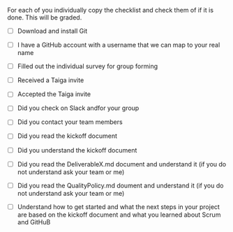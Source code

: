 For each of you individually copy the checklist and check them of if it is done. This will be graded.

<MyName>
  
- [ ] Download and install Git
  
- [ ] I have a GitHub account with a username that we can map to your real name

- [ ] Filled out the individual survey for group forming

- [ ] Received a Taiga invite

- [ ] Accepted the Taiga invite

- [ ] Did you check on Slack andfor your group

- [ ] Did you contact your team members

- [ ] Did you read the kickoff document

- [ ] Did you understand the kickoff document

- [ ] Did you read the DeliverableX.md document and understand it (if you do not understand ask your team or me)

- [ ] Did you read the QualityPolicy.md doument and understand it (if you do not understand ask your team or me)

- [ ] Understand how to get started and what the next steps in your project are based on the kickoff document and what you learned about Scrum and GitHuB
